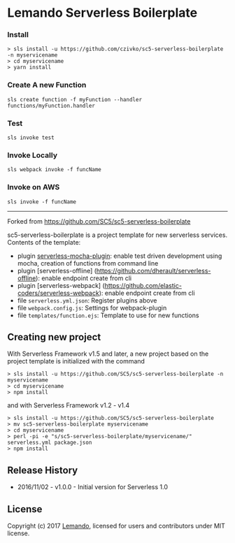 # Lemando Serverless Boilerplate

### Install
```
> sls install -u https://github.com/czivko/sc5-serverless-boilerplate -n myservicename
> cd myservicename
> yarn install
```

### Create A new Function
```sls create function -f myFunction --handler functions/myFunction.handler```

### Test
```sls invoke test```

### Invoke Locally
```sls webpack invoke -f funcName```

### Invoke on AWS
```sls invoke -f funcName```

-----------------------------------------------------------------------------

Forked from https://github.com/SC5/sc5-serverless-boilerplate

sc5-serverless-boilerplate is a project template for new serverless services. Contents of the template:
* plugin [serverless-mocha-plugin](https://github.com/SC5/serverless-mocha-plugin): enable test driven development using mocha, creation of functions from command line
* plugin [serverless-offline] (https://github.com/dherault/serverless-offline): enable endpoint create from cli
* plugin [serverless-webpack] (https://github.com/elastic-coders/serverless-webpack): enable endpoint create from cli
* file `serverless.yml.json`: Register plugins above
* file `webpack.config.js`: Settings for webpack-plugin
* file `templates/function.ejs`: Template to use for new functions

## Creating new project

With Serverless Framework v1.5 and later, a new project based on the project template is initialized with the command

```
> sls install -u https://github.com/SC5/sc5-serverless-boilerplate -n myservicename
> cd myservicename
> npm install
```

and with Serverless Framework v1.2 - v1.4

```
> sls install -u https://github.com/SC5/sc5-serverless-boilerplate
> mv sc5-serverless-boilerplate myservicename
> cd myservicename
> perl -pi -e "s/sc5-serverless-boilerplate/myservicename/" serverless.yml package.json
> npm install
```

## Release History

* 2016/11/02 - v1.0.0 - Initial version for Serverless 1.0

## License

Copyright (c) 2017 [Lemando](http://lemando.com/), licensed for users and contributors under MIT license.
